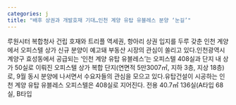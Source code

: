 ```yaml
---
categories: j
title: "배후 상권과 개발호재 기대…인천 계양 유탑 유블레스 분양 ‘눈길’"
---
```

루원시터 복합청사 건립 호재와 트리플 역세권, 항아리 상권 입지를 두루 갖춘 인천 계양에서 오피스텔 상가 신규 분양이 예고돼 부동산 시장의 관심이 쏠리고 있다.인천광역시 계양구 효성동에서 공급되는 ‘인천 계양 유탑 유블레스’는 오피스텔 408실과 단지 내 상가 50실로 이뤄진 오피스텔 상가 복합 단지(연면적 5만3007㎡, 지하 3층, 지상 18층)로, 9월 동시 분양에 나서면서 수요자들의 관심을 모으고 있다.유탑건설이 시공하는 인천 계양 유탑 유블레스 오피스텔은 408실로 지어진다. 전용 40.7㎡ 136실(A타입 68실, B타입